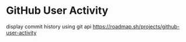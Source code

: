 # GitHub User Activity 
display commit history using git api 
https://roadmap.sh/projects/github-user-activity
